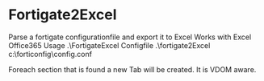 # Fortigate2Excel
Parse a fortigate configurationfile and export it to Excel
Works with Excel Office365
Usage .\FortigateExcel Configfile
.\fortigate2Excel c:\forticonfig\config.conf

Foreach section that is found a new Tab will be created.
It is VDOM aware.

